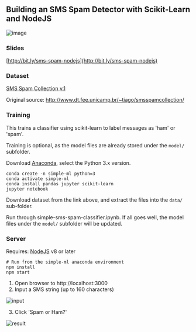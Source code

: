 ## Building an SMS Spam Detector with Scikit-Learn and NodeJS

![image](https://media.githubusercontent.com/media/lisaong/stackup-workshops/master/simple-ml/assets/SMS%20spam%20detector.png)

### Slides
[http://bit.ly/sms-spam-nodejs](http://bit.ly/sms-spam-nodejs)

### Dataset

[SMS Spam Collection v.1](https://archive.ics.uci.edu/ml/datasets/SMS+Spam+Collection)

Original source: http://www.dt.fee.unicamp.br/~tiago/smsspamcollection/ 

### Training

This trains a classifier using scikit-learn to label messages as 'ham' or 'spam'.

Training is optional, as the model files are already stored under the `model/` subfolder.

Download [Anaconda](https://www.anaconda.com/download/), select the Python 3.x version.

```
conda create -n simple-ml python=3
conda activate simple-ml
conda install pandas jupyter scikit-learn
jupyter notebook
```

Download dataset from the link above, and extract the files into the `data/` sub-folder.

Run through simple-sms-spam-classifier.ipynb. If all goes well, the model files under the `model/` subfolder will be updated.

### Server

Requires: [NodeJS](https://nodejs.org/en/download/) v8 or later

```
# Run from the simple-ml anaconda environment
npm install
npm start
```

1. Open browser to http://localhost:3000
2. Input a SMS string (up to 160 characters)

![input](assets/input.png)

3. Click 'Spam or Ham?'

![result](assets/result.png)
